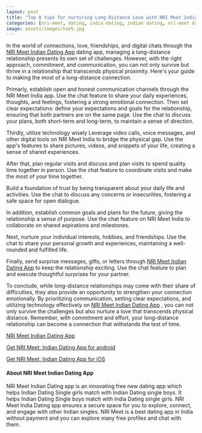 ```yaml
---
layout: post
title: "Top 8 tips for nurturing Long-Distance Love with NRI Meet India"
categories: [nri-meet, dating, india dating, indian dating, nri-meet dating app]
image: assets/images/hae5.jpg
---
```


In the world of connections, love, friendships, and digital chats through the [NRI Meet Indian Dating App](https://nrimeet.app/download)
dating app, managing a long-distance relationship presents its own set of challenges. However, with the right approach, commitment, and communication, you can not only survive but thrive in a relationship that transcends physical proximity. Here's your guide to making the most of a long-distance connection.

Primarly, establish open and honest communication channels through the NRI Meet India app.
Use the chat feature to share your daily experiences, thoughts, and feelings, fostering a strong emotional connection.
Then set clear expectations: define your expectations and goals for the relationship, ensuring that both partners are on the same page.
Use the chat to discuss your plans, both short-term and long-term, to maintain a sense of direction.

Thirdly, utilize technology wisely
Leverage video calls, voice messages, and other digital tools on NRI Meet India to bridge the physical gap.
Use the app's features to share pictures, videos, and snippets of your life, creating a sense of shared experiences.

After that, plan regular visits and discuss and plan visits to spend quality time together in person.
Use the chat feature to coordinate visits and make the most of your time together.

Build a foundation of trust by being transparent about your daily life and activities.
Use the chat to discuss any concerns or insecurities, fostering a safe space for open dialogue.

In addition, establish common goals and plans for the future, giving the relationship a sense of purpose.
Use the chat feature on NRI Meet India to collaborate on shared aspirations and milestones.

Next, nurture your individual interests, hobbies, and friendships.
Use the chat to share your personal growth and experiences, maintaining a well-rounded and fulfilled life.

Finally, send surprise messages, gifts, or letters through [NRI Meet Indian Dating App](https://nrimeet.app/download)
to keep the relationship exciting.
Use the chat feature to plan and execute thoughtful surprises for your partner.

To conclude, while long-distance relationships may come with their share of difficulties, they also provide an opportunity to strengthen your connection emotionally. By prioritizing communication, setting clear expectations, and utilizing technology effectively on [NRI Meet Indian Dating App](https://nrimeet.app/download)
, you can not only survive the challenges but also nurture a love that transcends physical distance. Remember, with commitment and effort, your long-distance relationship can become a connection that withstands the test of time.

[NRI Meet Indian Dating App](https://nrimeet.app/download)

[Get NRI Meet: Indian Dating App for android](https://play.google.com/store/apps/details?id=com.koottali.app&hl=en_IN&gl=US)

[Get NRI Meet: Indian Dating App for iOS](https://apps.apple.com/us/app/koottali-connect-with-mallus/id6448742453)

#### About NRI Meet Indian Dating App

NRI Meet Indian Dating app is an innovating free new dating app which helps Indian Dating Single girls match with Indian Dating single boys. It helps Indian Dating Single boys match with India Dating single girls. NRI Meet India Dating app ensures a secure space for you to explore, connect, and engage with other Indian  singles. NRI Meet is a best dating app in India without payment and you can explore many free profiles and chat with them.
